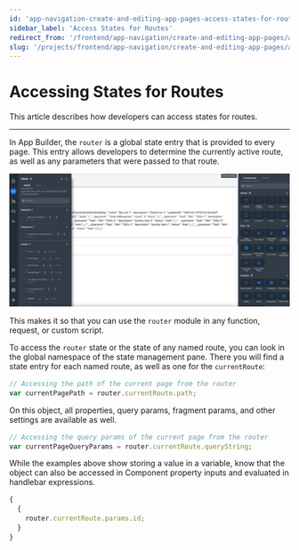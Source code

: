 ```yaml
---
id: 'app-navigation-create-and-editing-app-pages-access-states-for-routes'
sidebar_label: 'Access States for Routes'
redirect_from: '/frontend/app-navigation/create-and-editing-app-pages/access-states-for-routes'
slug: '/projects/frontend/app-navigation/create-and-editing-app-pages/access-states-for-routes'
---
```


# Accessing States for Routes

This article describes how developers can access states for routes.

---

In App Builder, the `router` is a global state entry that is provided to every page. This entry allows developers to determine the currently active route, as well as any parameters that were passed to that route.

![Router state](./_images/ab-app-navigation-create-and-editing-app-pages-access-states-for-routes-1.png)

This makes it so that you can use the `router` module in any function, request, or custom script.

To access the `router` state or the state of any named route, you can look in the global namespace of the state management pane. There you will find a state entry for each named route, as well as one for the `currentRoute`:

```js
// Accessing the path of the current page from the router
var currentPagePath = router.currentRoute.path;
```

On this object, all properties, query params, fragment params, and other settings are available as well.

```js
// Accessing the query params of the current page from the router
var currentPageQueryParams = router.currentRoute.queryString;
```

While the examples above show storing a value in a variable, know that the object can also be accessed in Component property inputs and evaluated in handlebar expressions.

```js
{
  {
    router.currentRoute.params.id;
  }
}
```
